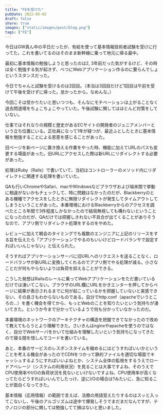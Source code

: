 ```yaml
---
title: "FEを受けた"
pubDate: 2022-05-02
draft: false
share: true
images: ["static/images/post/blog.png"]
tags: ["FE"]
---
```


今日はGW真ん中の平日だったが、有給を使って基本情報技術者試験を受けに行ってた。これを書いてるのはそのまま新幹線に乗って地元に帰る最中。

最初に基本情報の勉強しようと思ったのは2, 3年前だった気がするけど、その時は全く勉強する気が起きず、べつにWebアプリケーション作るのに要らんでしょというスタンスだった。

今日でちゃんと試験を受けるのは2回目。（本当は3回目だけど1回目は午前を受けて午後を受けずに帰った。怠かったから。なめんな。）

今回こそは受かりたいと思いつつも、そんなにモチベーションは上がることなく過去問道場をちょこちょこやっていた。午後試験に関してはほとんど対策をしていない。

仕事ではそれなりの規模と歴史があるECサイトの開発者のジュニアメンバーという立ち位置にいる。正社員になって1年が経つが、最近ふとしたときに基本情報を勉強することによる恩恵を感じることがあった。

旧ページを新ページに置き換える作業をやった時、機能に加えてURLのパスも変更する場面があった。旧URLにアクセスした際は新URLにリダイレクトする必要があった。

処理はRuby（Rails）で書いていて、当初はコントローラーのメソッド内にリダイレクトに関連する処理を書いていた。

QAも行いChromeやSafari、macやWindowsなどブラウザおよび端末間で挙動に相違がないかもチェックして、特に問題はなかったのだが、Blackberryのとある機種でアクセスをしたときに無限リダイレクトが発生してタイムアウトしてしまうということがあった。本番環境におけるBlackberryからのアクセスを調べたところ年間で3件程度しかなかったので結局無視しても構わないということになったのだが、QAだけでは把握しきれない不具合が出てくることがありそうなので、アプリ側でリダイレクト処理をするのをやめた。

レビューに加えて朝会のタイミングでも複数のエンジニアに上記のリリースをする旨を伝えたら「アプリケーションでやるのもいいけどロードバランサで設定すればいいんじゃない」と伝えられた。

そうすればアプリケーションサーバに旧URLへのリクエストを送ることなく、ロードバランサが新URLに変換してくれるのでアプリ側でやる処理が減る。小さなことだが何もやらないよりは負荷を抑えることができる。

こうした発想はRailsのレールに乗ってWebアプリケーションをただ書いているだけでは湧いてこない。ブラウザのURL欄にURLをかきエンターを押してからページに結果が表示されるまでに何が起こっているかを把握していないと実感できない、その良さもわからないものである。自分でhttp.conf（apacheでいうところの…）を書く機会を得てから、もっとWebのことを知りたいという気持ちが湧いてきた。というか今まで分かっているようで何も分かっていなかったのだ。

本番環境のネットワークのアーキテクチャの構造を把握できてなかったので改めて教えてもらうとより理解できた。さいきんはnginxやapacheを使うのではなく、自分でWebサーバをかいて仕組みを理解したいという気持ちになってきたので寝る間を惜しんでコードを書いている。

あと、本番のサービスのレスポンスタイムを縮めるにはどうすればいいかということを考える機会があったのでCDNをつかって静的ファイルを適切な場面でキャッシュするようにすればいいよねとか、システム全体の監視をするうえでロードアベレージ（システムの利用状況）を見ることは大事ですよね、そのうえでCPU使用率やI/Oの負荷状況を見ないといけないですよね、CPU使用率が高くなってたらどうすればいいんでしたっけ、逆にI/Oの場合は?みたいに、急に知ることが面白くなってきた。

基本情報（応用情報）の範囲で言えば、法務の用語覚えたりするのはスッと入ってこないし、午後のアルゴリズムは途中で爆発しそうでまだまだなんですが、テクノロジの部分に関しては勉強してて損はないと思いました。
